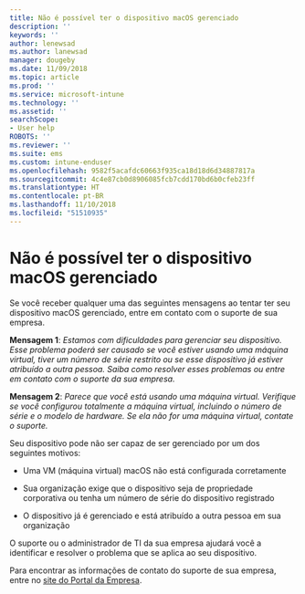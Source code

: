 ```yaml
---
title: Não é possível ter o dispositivo macOS gerenciado
description: ''
keywords: ''
author: lenewsad
ms.author: lanewsad
manager: dougeby
ms.date: 11/09/2018
ms.topic: article
ms.prod: ''
ms.service: microsoft-intune
ms.technology: ''
ms.assetid: ''
searchScope:
- User help
ROBOTS: ''
ms.reviewer: ''
ms.suite: ems
ms.custom: intune-enduser
ms.openlocfilehash: 9582f5acafdc60663f935ca18d18d6d34887817a
ms.sourcegitcommit: 4c4e87cb0d8906085fcb7cdd170bd6b0cfeb23ff
ms.translationtype: HT
ms.contentlocale: pt-BR
ms.lasthandoff: 11/10/2018
ms.locfileid: "51510935"
---
```

# <a name="unable-to-get-macos-device-managed"></a>Não é possível ter o dispositivo macOS gerenciado

Se você receber qualquer uma das seguintes mensagens ao tentar ter seu dispositivo macOS gerenciado, entre em contato com o suporte de sua empresa.

**Mensagem 1**: *Estamos com dificuldades para gerenciar seu dispositivo. Esse problema poderá ser causado se você estiver usando uma máquina virtual, tiver um número de série restrito ou se esse dispositivo já estiver atribuído a outra pessoa. Saiba como resolver esses problemas ou entre em contato com o suporte da sua empresa.*

**Mensagem 2**: *Parece que você está usando uma máquina virtual. Verifique se você configurou totalmente a máquina virtual, incluindo o número de série e o modelo de hardware. Se ela não for uma máquina virtual, contate o suporte.*  

Seu dispositivo pode não ser capaz de ser gerenciado por um dos seguintes motivos: 

* Uma VM (máquina virtual) macOS não está configurada corretamente   

* Sua organização exige que o dispositivo seja de propriedade corporativa ou tenha um número de série do dispositivo registrado   

* O dispositivo já é gerenciado e está atribuído a outra pessoa em sua organização  

O suporte ou o administrador de TI da sua empresa ajudará você a identificar e resolver o problema que se aplica ao seu dispositivo.  

Para encontrar as informações de contato do suporte de sua empresa, entre no [site do Portal da Empresa](https://go.microsoft.com/fwlink/?linkid=2010980).
